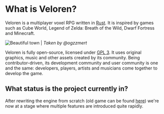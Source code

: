 # What is Veloren?

Veloren is a multiplayer voxel RPG written in [Rust](https://rust-lang.org). It is inspired by games such as Cube World,
Legend of Zelda: Breath of the Wild, Dwarf Fortress and Minecraft.

![Beautiful town](https://media.discordapp.net/attachments/634860358623821835/1104871243787808858/screenshot_1683454504978.png)
| _Taken by @ogzzmert_

Veloren is fully open-source, licensed under [GPL 3](https://www.gnu.org/licenses/gpl-3.0.en.html). It uses original graphics, music and other
assets created by its community. Being contributor-driven, its development community
and user community is one and the same: developers, players, artists and musicians come together
to develop the game.

## What status is the project currently in?

After rewriting the engine from scratch (old game can be found [here](https://gitlab.com/veloren/game)) we're now at a stage
where multiple features are introduced quite rapidly.
